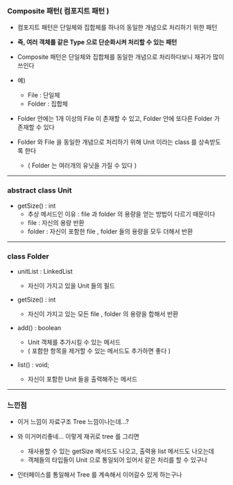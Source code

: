 ### Composite 패턴( 컴포지트 패턴 )

- 컴포지트 패턴은 단일체와 집합체를 하나의 동일한 개념으로 처리하기 위한 패턴


- **즉, 여러 객체를 같은 Type 으로 단순화시켜 처리할 수 있는 패턴**


- Composite 패턴은 단일체와 집합체를 동일한 개념으로 처리하다보니 재귀가 많이 쓰인다


- 예) 
  - File : 단일체
  - Folder : 집합체


- Folder 안에는 1개 이상의 File 이 존재할 수 있고, Folder 안에 또다른 Folder 가 존재할 수 있다


- Folder 와 File 을 동일한 개념으로 처리하기 위해 Unit 이라는 class 를 상속받도록 한다
  - ( Folder 는 여러개의 유닛을 가질 수 있다 )

---

### abstract class Unit

- getSize() : int
  - 추상 메서드인 이유 : file 과 folder 의 용량을 얻는 방법이 다르기 때문이다
  - file : 자신의 용량 반환
  - folder : 자신이 포함한 file , folder 들의 용량을 모두 더해서 반환

---

### class Folder

- unitList : LinkedList<Unit>
  - 자신이 가지고 있을 Unit 들의 필드


- getSize() : int
  - 자신이 가지고 있는 모든 file , folder 의 용량을 합해서 반환


- add() : boolean
  - Unit 객체를 추가시킬 수 있는 메서드
  - ( 포함한 항목을 제거할 수 있는 메서드도 추가하면 좋다 )


- list() : void;
  - 자신이 포함한 Unit 들을 출력해주는 메서드

---

### 느낀점

- 이거 느낌이 자료구조 Tree 느낌이나는데...?


- 와 이거머리좋네... 이렇게 재귀로 tree 를 그리면 
  - 재사용할 수 있는 getSize 메서드도 나오고, 출력용 list 메서드도 나오는데
  - 객체들의 타입들이 Unit 으로 통일되어 있어서 같은 처리를 할 수 있구나


- 인터페이스를 통일해서 Tree 를 계속해서 이어갈수 있게 하는구나